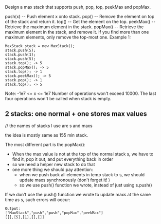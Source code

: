 Design a max stack that supports push, pop, top, peekMax and popMax.

push(x) -- Push element x onto stack.
pop() -- Remove the element on top of the stack and return it.
top() -- Get the element on the top.
peekMax() -- Retrieve the maximum element in the stack.
popMax() -- Retrieve the maximum element in the stack, and remove it. If you find more than one maximum elements, only remove the top-most one.
Example 1:

	MaxStack stack = new MaxStack();
	stack.push(5); 
	stack.push(1);
	stack.push(5);
	stack.top(); -> 5
	stack.popMax(); -> 5
	stack.top(); -> 1
	stack.peekMax(); -> 5
	stack.pop(); -> 1
	stack.top(); -> 5

Note:
-1e7 <= x <= 1e7
Number of operations won't exceed 10000.
The last four operations won't be called when stack is empty.

## 2 stacks: one normal + one stores max values

// the names of stacks I use are s and maxs

the idea is mostly same as 155 min stack.  

The most different part is the popMax():
+ When the max value is not at the top of the normal stack s, we have to find it, pop it out, and put everything back in order
+ so we need a helper new stack to do that
+ one more thing we should pay attention:
	+ when we push back all elements in temp stack to s, we should update maxs synchronously (don't forget it! )
	+ so we use push() function we wrote, instead of just using s.push()

If we don't use the push() function we wrote to update maxs at the same time as s, such errors will occur:

	Output:
	["MaxStack","push","push","popMax","peekMax"]
	[[],[5],[1],[],[]]